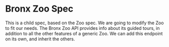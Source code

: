# Bronx Zoo Spec

This is a child spec, based on the Zoo spec. We are going to modify the Zoo to fit our needs. The Bronx Zoo API provides info about its guided tours, in addition to all the other features of a generic Zoo. We can add this endpoint on its own, and inherit the others.